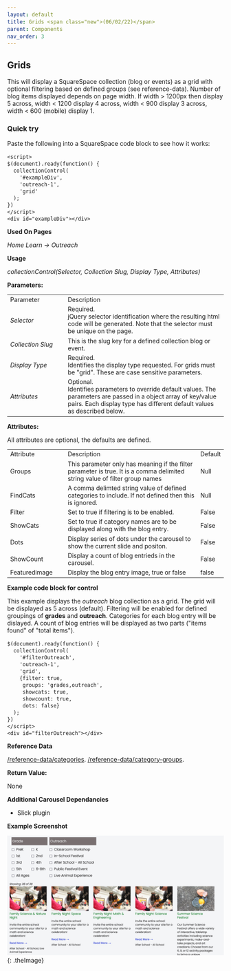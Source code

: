 ```yaml
---
layout: default
title: Grids <span class="new">(06/02/22)</span>
parent: Components
nav_order: 3
---
```


## Grids

This will display a SquareSpace collection (blog or events) as a grid with optional
filtering based on defined groups (see reference-data).  Number of blog items
displayed depends on page width.  If width > 1200px then display 5 across, width < 1200 display 4 across, width < 900 display 3 across, width < 600 (mobile) display 1.

### Quick try

Paste the following into a SquareSpace code block to see how it works:

```
<script>
$(document).ready(function() {
  collectionControl(
    '#exampleDiv',
    'outreach-1',
    'grid'
  );
})
</script>
<div id="exampleDiv"></div>
```

**Used On Pages**

*Home*
*Learn -> Outreach*

**Usage**

*collectionControl(Selector, Collection Slug, Display Type, Attributes)*

**Parameters:**

<table class="ws-table-all notranslate">
  <tbody>
    <tr class="tableTop">
     <td style="width:120px">Parameter</td>
     <td>Description</td>
    </tr>
    <tr>
      <td><em>Selector</em></td>
      <td>Required.<br>jQuery selector identification where the resulting html code will be generated.  Note that the selector must be unique on the page.</td>
    </tr>
    <tr>
      <td><em>Collection Slug</em></td>
      <td>This is the slug key for a defined collection blog or event.</td>
    </tr>
    <tr>
      <td><em>Display Type</em></td>
      <td>Required.<br>Identifies the display type requested.  For grids must be "grid".  These are case sensitive parameters. </td>
    </tr>
    <tr>
      <td><em>Attributes</em></td>
      <td>Optional.<br>Identifies parameters to override default values.  The parameters are passed in a object array of key/value pairs.  Each display type has different default values as described below. </td>
    </tr>
  </tbody>
</table>

**Attributes:**

All attributes are optional, the defaults are defined.

<table class="ws-table-all notranslate">
  <tbody>
    <tr class="tableTop">
     <td style="width:120px">Attribute</td>
     <td>Description</td>
     <td>Default</td>
    </tr>
    <tr>
      <td>Groups</td>
      <td>This parameter only has meaning if the filter parameter is
        true.  It is a comma delimited string value of filter group names
     </td>
     <td>Null</td>
    </tr>
    <tr>
      <td>FindCats</td>
      <td>A comma delimted string value of defined
      categories to include.  If not defined then this is ignored.</td>
      <td>Null</td>
    </tr>
    <tr>
      <td>Filter</td>
      <td>Set to true if filtering is to be enabled.</td>
      <td>False</td>
    </tr>
    <tr>
      <td>ShowCats</td>
      <td>Set to true if category names are to be
        displayed along with the blog entry.</td>
      <td>False</td>
    </tr>
    <tr>
      <td>Dots</td>
      <td>Display series of dots under the carousel to show
        the current slide and positon.
      </td>
      <td>False</td>
    </tr>
    <tr>
      <td>ShowCount</td>
      <td>Display a count of blog entrieds in the carousel.</td>
      <td>False</td>
    </tr>
    <tr>
      <td>Featuredimage</td>
      <td>Display the blog entry image, true or false</td>
      <td>false</td>
    </tr>
  </tbody>
</table>

**Example code block for control**

This example displays the *outreach* blog collection as a grid.  The
grid will be displayed as 5 across (default).  Filtering will be
enabled for defined groupings of **grades** and **outreach**.  Categories
for each blog entry will be dislayed.   A count of blog entries will be displayed
as two parts ("items found" of "total items").

```<script>
$(document).ready(function() {
  collectionControl(
    '#filterOutreach',
    'outreach-1',
    'grid',
    {filter: true,
     groups: 'grades,outreach',
     showcats: true,
     showcount: true,
     dots: false}
  );
})
</script>
<div id="filterOutreach"></div>
```

**Reference Data**

[/reference-data/categories](../reference/refcategories.html).
[/reference-data/category-groups](../reference/refcatgroups.html).

**Return Value:**

None


**Additional Carousel Dependancies**

- Slick plugin

**Example Screenshot**

![Alt Carousel](../../assets/images/pickgrid.jpg "Carousel"){: .theImage}